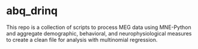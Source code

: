# abq_drinq
This repo is a collection of scripts to process MEG data using MNE-Python and aggregate demographic, behavioral, and neurophysiological measures to create a clean file for analysis with multinomial regression.
